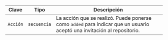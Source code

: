 | Clave    | Tipo        | Descripción                                                                                                            |
| -------- | ----------- | ---------------------------------------------------------------------------------------------------------------------- |
| `Acción` | `secuencia` | La acción que se realizó. Puede ponerse como `added` para indicar que un usuario aceptó una invitación al repositorio. |